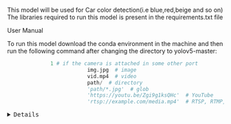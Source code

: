 This model will be used for Car color detection(i.e blue,red,beige and so on)
The libraries required to run this model is present in the requirements.txt file


User Manual

To run this model download the conda environment in the machine and then run the following command after changing the directory to yolov5-master:
```python detect.py --weights best.pt --conf 0.25 --source 0  # webcam
			  1 # if the camera is attached in some other port
                          img.jpg  # image 
                          vid.mp4  # video
                          path/  # directory
                          'path/*.jpg'  # glob
                          'https://youtu.be/Zgi9g1ksQHc'  # YouTube
                          'rtsp://example.com/media.mp4'  # RTSP, RTMP, HTTP stream
```

<pre><Details>
```
C:\Users\USER\Desktop\car-color detection\yolov5-master>python detect.py --source blue_car.jpg --weights best.pt

detect: weights=['best.pt'], source=blue_car.jpg, data=data\coco128.yaml, imgsz=[640, 640], conf_thres=0.25, iou_thres=0.45, max_det=1000, device=, view_img=False, save_txt=False, save_conf=False, save_crop=False, nosave=False, classes=None, agnostic_nms=False, augment=False, visualize=False, update=False, project=runs\detect, name=exp, exist_ok=False, line_thickness=3, hide_labels=False, hide_conf=False, half=False, dnn=False, vid_stride=1
C:\Users\USER\AppData\Local\Programs\Python\Python39\lib\site-packages\torch\cuda\__init__.py:83: UserWarning: CUDA initialization: CUDA driver initialization failed, you might not have a CUDA gpu. (Triggered internally at  C:\actions-runner\_work\pytorch\pytorch\builder\windows\pytorch\c10\cuda\CUDAFunctions.cpp:109.)
  return torch._C._cuda_getDeviceCount() > 0
YOLOv5  2022-9-6 Python-3.9.13 torch-1.12.1+cu113 CPU

Fusing layers...
Model summary: 224 layers, 7075486 parameters, 0 gradients
image 1/1 C:\Users\USER\Desktop\car-color detection\yolov5-master\blue_car.jpg: 544x640 1 blue car, 500.0ms
Speed: 0.0ms pre-process, 500.0ms inference, 0.0ms NMS per image at shape (1, 3, 640, 640)
Results saved to runs\detect\exp3
```
</Details></pre>
